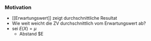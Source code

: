 ### Motivation
+ [[Erwartungswert]] zeigt durchschnittliche Resultat
+ Wie weit weicht die ZV durchschnittlich vom Erwartungswert ab?
+ sei $E(X)=\mu$
	+ Abstand $E
